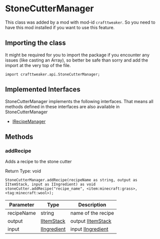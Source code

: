# StoneCutterManager



This class was added by a mod with mod-id `crafttweaker`. So you need to have this mod installed if you want to use this feature.

## Importing the class

It might be required for you to import the package if you encounter any issues (like casting an Array), so better be safe than sorry and add the import at the very top of the file.
```zenscript
import crafttweaker.api.StoneCutterManager;
```


## Implemented Interfaces
StoneCutterManager implements the following interfaces. That means all methods defined in these interfaces are also available in StoneCutterManager

- [IRecipeManager](/vanilla/api/managers/IRecipeManager)
## Methods

### addRecipe

Adds a recipe to the stone cutter

Return Type: void

```zenscript
StoneCutterManager.addRecipe(recipeName as string, output as IItemStack, input as IIngredient) as void
stoneCutter.addRecipe("recipe_name", <item:minecraft:grass>, <tag:minecraft:wool>);
```
| Parameter | Type | Description |
|-----------|------|-------------|
| recipeName | string | name of the recipe |
| output | [IItemStack](/vanilla/api/items/IItemStack) | output [IItemStack](/vanilla/api/items/IItemStack) |
| input | [IIngredient](/vanilla/api/items/IIngredient) | input [IIngredient](/vanilla/api/items/IIngredient) |


